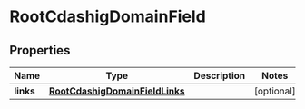 

# RootCdashigDomainField

## Properties

Name | Type | Description | Notes
------------ | ------------- | ------------- | -------------
**links** | [**RootCdashigDomainFieldLinks**](RootCdashigDomainFieldLinks.md) |  |  [optional]




